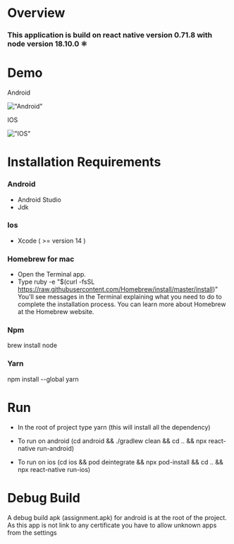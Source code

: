 # Overview

### This application is build on react native version 0.71.8 with node version 18.10.0 ⚛️

# Demo

Android

!["Android"](https://media.giphy.com/media/v1.Y2lkPTc5MGI3NjExZTM1OGZkYTU2YThmYWUyMzMxY2FhOGNkM2FmZTE5YTU0YWQ2NjI0NSZlcD12MV9pbnRlcm5hbF9naWZzX2dpZklkJmN0PWc/00AgUF7IV0ZahNL4AW/giphy-downsized-large.gif)

IOS

!["IOS"](https://media.giphy.com/media/v1.Y2lkPTc5MGI3NjExYTM1NzU0ODMxYTU3NGExZGZmY2M3YTk5M2UxN2JhYjNhODU3OTQxZSZlcD12MV9pbnRlcm5hbF9naWZzX2dpZklkJmN0PWc/JmmcCfRPVVGi8V6ZjM/giphy-downsized-large.gifhttps://media.giphy.com/media/v1.Y2lkPTc5MGI3NjExYTM1NzU0ODMxYTU3NGExZGZmY2M3YTk5M2UxN2JhYjNhODU3OTQxZSZlcD12MV9pbnRlcm5hbF9naWZzX2dpZklkJmN0PWc/JmmcCfRPVVGi8V6ZjM/giphy-downsized-large.gif)

# Installation Requirements

### Android

- Android Studio
- Jdk

### Ios

- Xcode ( >= version 14 )

### Homebrew for mac

- Open the Terminal app.
- Type ruby -e "\$(curl -fsSL https://raw.githubusercontent.com/Homebrew/install/master/install)" You’ll see messages in the Terminal explaining what you need to do to complete the installation process. You can learn more about Homebrew at the Homebrew website.

### Npm

brew install node

### Yarn

npm install --global yarn

# Run

- In the root of project type yarn (this will install all the dependency)

- To run on android (cd android && ./gradlew clean && cd .. && npx react-native run-android)

- To run on ios (cd ios && pod deintegrate && npx pod-install && cd .. && npx react-native run-ios)

# Debug Build

A debug build apk (assignment.apk) for android is at the root of the project. As this app is not link to any certificate you have to allow unknown apps from the settings
